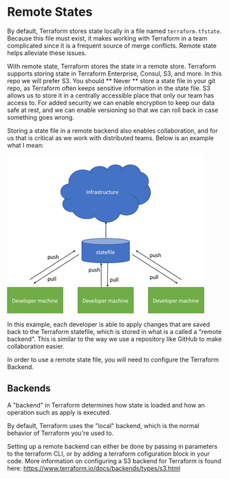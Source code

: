# Remote States
By default, Terraform stores state locally in a file named `terraform.tfstate`. Because this file must exist, it makes working with Terraform in a team complicated since it is a frequent source of merge conflicts. Remote state helps alleviate these issues.

With remote state, Terraform stores the state in a remote store. Terraform supports storing state in Terraform Enterprise, Consul, S3, and more. In this repo we will prefer S3. You should ** Never ** store a state file in your git repo, as Terraform often keeps sensitive information in the state file. S3 allows us to store it in a centrally accessible place that only our team has access to. For added security we can enable encryption to keep our data safe at rest, and we can enable versioning so that we can roll back in case something goes wrong. 

Storing a state file in a remote backend also enables collaboration, and for us that is critical as we work with distributed teams. Below is an example what I mean:

![Remote State Diagram](./remote-state-diagram.png "Remote State Diagram")

In this example, each developer is able to apply changes that are saved back to the Terraform statefile, which is stored in what is a called a "remote backend". This is similar to the way we use a repository like GitHub to make collaboration easier. 

In order to use a remote state file, you will need to configure the Terraform Backend. 

## Backends
A "backend" in Terraform determines how state is loaded and how an operation such as apply is executed.

By default, Terraform uses the "local" backend, which is the normal behavior of Terraform you're used to. 

Setting up a remote backend can either be done by passing in parameters to the terraform CLI, or by adding a terraform cofiguration block in your code.
More information on configuring a S3 backend for Terraform is found here: https://www.terraform.io/docs/backends/types/s3.html
